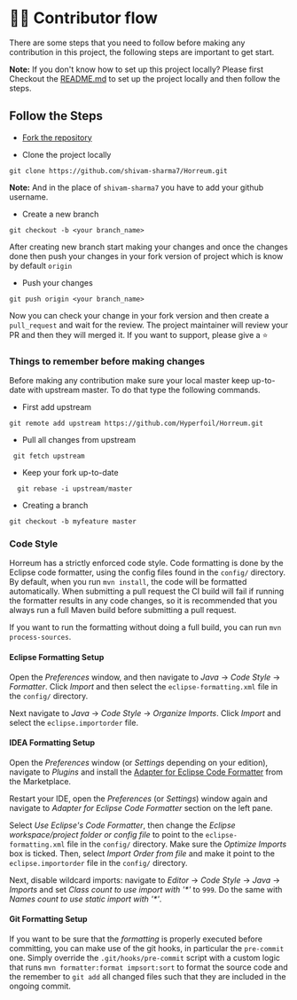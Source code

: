 # 🧑‍💻 Contributor flow
There are some steps that you need to follow before making any contribution in this project, the following steps are important to get start.

**Note:** If you don't know how to set up this project locally? Please first Checkout the [README.md](./README.md) to set up the project locally and then follow the steps.

## Follow the Steps
- [Fork the repository](https://github.com/Hyperfoil/Horreum/fork)

- Clone the project locally 

``` 
git clone https://github.com/shivam-sharma7/Horreum.git 
``` 
**Note:** And in the place of `shivam-sharma7` you have to add your github username.

- Create a new branch

```
git checkout -b <your branch_name>
```

After creating new branch start making your changes and once the changes done then push your changes in your fork version of project which is know by default ` origin `

- Push your changes

```
git push origin <your branch_name>
```

Now you can check your change in your fork version and then create a ` pull_request` and wait for the review. The project maintainer will review your PR and then they will merged it. If you want to support, please give a ⭐

### Things to remember before making changes

Before making any contribution make sure your local master keep up-to-date with upstream master. To do that type the following commands.

- First add upstream
```
git remote add upstream https://github.com/Hyperfoil/Horreum.git
```
- Pull all changes from upstream
```
 git fetch upstream
```
- Keep your fork up-to-date
```
  git rebase -i upstream/master
```
- Creating a branch
```
git checkout -b myfeature master
```

### Code Style

Horreum has a strictly enforced code style. Code formatting is done by the Eclipse code formatter, using the config files found in the `config/` directory. By default, when you run `mvn install`, the code will
be formatted automatically. When submitting a pull request the CI build will fail if running the formatter results in any code changes, so it is recommended that you always run a full Maven build before submitting a pull request.

If you want to run the formatting without doing a full build, you can run `mvn process-sources`.

#### Eclipse Formatting Setup

Open the *Preferences* window, and then navigate to _Java_ -> _Code Style_ -> _Formatter_. Click _Import_ and then
select the `eclipse-formatting.xml` file in the `config/` directory.

Next navigate to _Java_ -> _Code Style_ -> _Organize Imports_. Click _Import_ and select the `eclipse.importorder` file.

#### IDEA Formatting Setup

Open the _Preferences_ window (or _Settings_ depending on your edition), navigate to _Plugins_ and install
the [Adapter for Eclipse Code Formatter](https://plugins.jetbrains.com/plugin/6546-eclipse-code-formatter) from the
Marketplace.

Restart your IDE, open the *Preferences* (or *Settings*) window again and navigate to _Adapter for Eclipse Code
Formatter_ section on the left pane.

Select _Use Eclipse's Code Formatter_, then change the _Eclipse workspace/project folder or config file_ to point to the
`eclipse-formatting.xml` file in the `config/` directory. Make sure the _Optimize Imports_ box is
ticked. Then, select _Import Order from file_ and make it point to the `eclipse.importorder` file in the `config/` 
directory.

Next, disable wildcard imports:
navigate to _Editor_ -> _Code Style_ -> _Java_ -> _Imports_
and set _Class count to use import with '\*'_ to `999`. Do the same with _Names count to use static import with '\*'_.

#### Git Formatting Setup

If you want to be sure that the _formatting_ is properly executed before committing, you can make use of the git hooks, in particular the `pre-commit` one.
Simply override the `.git/hooks/pre-commit` script with a custom logic that runs `mvn formatter:format impsort:sort` to format the source code and the remember to `git add` all changed files such that they are included in the ongoing commit.